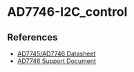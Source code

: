 # AD7746-I2C_control

## References
- [AD7745/AD7746 Datasheet](https://www.analog.com/media/en/technical-documentation/data-sheets/AD7745_7746.pdf)
- [AD7746 Support Document](https://www.dropbox.com/s/0fx0g5lrc8xli53/Support_document.pdf?dl=0)

